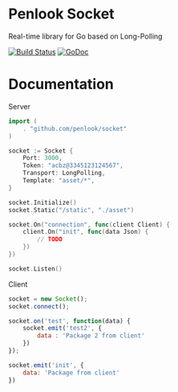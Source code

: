 # Penlook Socket
Real-time library for Go based on Long-Polling

[![Build Status](https://travis-ci.org/penlook/socket.svg?branch=master)](https://travis-ci.org/penlook/socket) [![GoDoc](https://godoc.org/github.com/penlook/socket?status.png)](https://godoc.org/github.com/penlook/socket)

# Documentation
Server
```go
import (
	. "github.com/penlook/socket"
)

socket := Socket {
	Port: 3000,
	Token: "acbz@3345123124567",
	Transport: LongPolling,
	Template: "asset/*",
}

socket.Initialize()
socket.Static("/static", "./asset")

socket.On("connection", func(client Client) {
	client.On("init", func(data Json) {
		// TODO
	})
})

socket.Listen()
```

Client
```javascript
socket = new Socket();
socket.connect();

socket.on('test', function(data) {
	socket.emit('test2', {
    	data : 'Package 2 from client'
	})
});

socket.emit('init', {
	data: 'Package from client'
})
```
